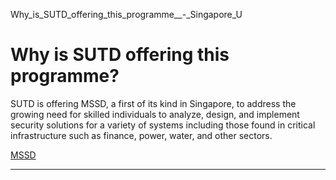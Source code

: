 Why_is_SUTD_offering_this_programme__-_Singapore_U



Why is SUTD offering this programme?
====================================

SUTD is offering MSSD, a first of its kind in Singapore, to address the growing need for skilled individuals to analyze, design, and implement security solutions for a variety of systems including those found in critical infrastructure such as finance, power, water, and other sectors.

[MSSD](https://www.sutd.edu.sg/tag/mssd/)

---

